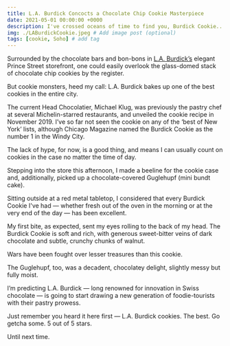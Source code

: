 ```yaml
---
title: L.A. Burdick Concocts a Chocolate Chip Cookie Masterpiece
date: 2021-05-01 00:00:00 +0000
description: I've crossed oceans of time to find you, Burdick Cookie...
img: ./LABurdickCookie.jpeg # Add image post (optional)
tags: [cookie, Soho] # add tag
---
```

Surrounded by the chocolate bars and bon-bons in <a href='https://www.burdickchocolate.com/' target='blank'>L.A. Burdick’s</a> elegant Prince Street storefront, one could easily overlook the glass-domed stack of chocolate chip cookies by the register.

But cookie monsters, heed my call: L.A. Burdick bakes up one of the best cookies in the entire city.

The current Head Chocolatier, Michael Klug, was previously the pastry chef at several Michelin-starred restaurants, and unveiled the cookie recipe in November 2019. I’ve so far not seen the cookie on any of the ‘best of New York’ lists, although Chicago Magazine named the Burdick Cookie as the number 1 in the Windy City.

The lack of hype, for now, is a good thing, and means I can usually count on cookies in the case no matter the time of day.

Stepping into the store this afternoon, I made a beeline for the cookie case and, additionally, picked up a chocolate-covered Guglehupf (mini bundt cake).

Sitting outside at a red metal tabletop, I considered that every Burdick Cookie I've had — whether fresh out of the oven in the morning or at the very end of the day — has been excellent.

My first bite, as expected, sent my eyes rolling to the back of my head. The Burdick Cookie is soft and rich, with generous sweet-bitter veins of dark chocolate and subtle, crunchy chunks of walnut.

Wars have been fought over lesser treasures than this cookie.

The Guglehupf, too, was a decadent, chocolatey delight, slightly messy but fully moist.

I’m predicting L.A. Burdick — long renowned for innovation in Swiss chocolate — is going to start drawing a new generation of foodie-tourists with their pastry prowess.

Just remember you heard it here first — L.A. Burdick cookies. The best. Go getcha some. 5 out of 5 stars.

Until next time.